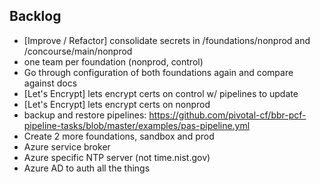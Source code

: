 ## Backlog

- [Improve / Refactor] consolidate secrets in /foundations/nonprod and /concourse/main/nonprod
- one team per foundation (nonprod, control)
- Go through configuration of both foundations again and compare against docs
- [Let's Encrypt] lets encrypt certs on control w/ pipelines to update
- [Let's Encrypt] lets encrypt certs on nonprod
- backup and restore pipelines: https://github.com/pivotal-cf/bbr-pcf-pipeline-tasks/blob/master/examples/pas-pipeline.yml
- Create 2 more foundations, sandbox and prod
- Azure service broker
- Azure specific NTP server (not time.nist.gov)
- Azure AD to auth all the things